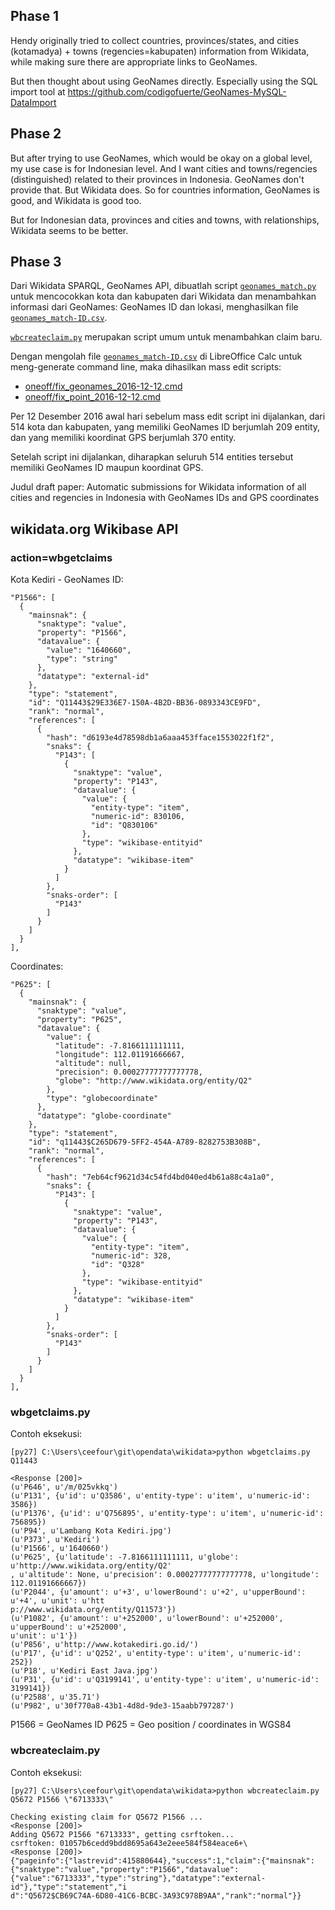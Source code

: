 ## Phase 1

Hendy originally tried to collect countries, provinces/states, and cities (kotamadya) + towns (regencies=kabupaten) information from Wikidata,
while making sure there are appropriate links to GeoNames.

But then thought about using GeoNames directly.
Especially using the SQL import tool at https://github.com/codigofuerte/GeoNames-MySQL-DataImport

## Phase 2

But after trying to use GeoNames, which would be okay on a global level, my use case is for Indonesian level.
And I want cities and towns/regencies (distinguished) related to their provinces in Indonesia. GeoNames don't provide that. But Wikidata does.
So for countries information, GeoNames is good, and Wikidata is good too.

But for Indonesian data, provinces and cities and towns, with relationships, Wikidata seems to be better.
 
## Phase 3

Dari Wikidata SPARQL, GeoNames API, dibuatlah script [`geonames_match.py`](geonames_match.py) untuk mencocokkan kota dan kabupaten dari Wikidata
dan menambahkan informasi dari GeoNames: GeoNames ID dan lokasi, menghasilkan file [`geonames_match-ID.csv`](geonames_match-ID.csv).

[`wbcreateclaim.py`](wbcreateclaim.py) merupakan script umum untuk menambahkan claim baru.

Dengan mengolah file [`geonames_match-ID.csv`](geonames_match-ID.csv) di LibreOffice Calc untuk meng-generate command line,
maka dihasilkan mass edit scripts:

* [oneoff/fix_geonames_2016-12-12.cmd](oneoff/fix_geonames_2016-12-12.cmd)
* [oneoff/fix_point_2016-12-12.cmd](oneoff/fix_point_2016-12-12.cmd) 

Per 12 Desember 2016 awal hari sebelum mass edit script ini dijalankan, dari 514 kota dan kabupaten, yang memiliki GeoNames ID
berjumlah 209 entity, dan yang memiliki koordinat GPS berjumlah 370 entity.

Setelah script ini dijalankan, diharapkan seluruh 514 entities tersebut memiliki GeoNames ID maupun koordinat GPS. 

Judul draft paper: Automatic submissions for Wikidata information of all cities and regencies in Indonesia with GeoNames IDs and GPS coordinates 

## wikidata.org Wikibase API

### action=wbgetclaims

Kota Kediri - GeoNames ID:

    "P1566": [
      {
        "mainsnak": {
          "snaktype": "value",
          "property": "P1566",
          "datavalue": {
            "value": "1640660",
            "type": "string"
          },
          "datatype": "external-id"
        },
        "type": "statement",
        "id": "Q11443$29E336E7-150A-4B2D-BB36-0893343CE9FD",
        "rank": "normal",
        "references": [
          {
            "hash": "d6193e4d78598db1a6aaa453fface1553022f1f2",
            "snaks": {
              "P143": [
                {
                  "snaktype": "value",
                  "property": "P143",
                  "datavalue": {
                    "value": {
                      "entity-type": "item",
                      "numeric-id": 830106,
                      "id": "Q830106"
                    },
                    "type": "wikibase-entityid"
                  },
                  "datatype": "wikibase-item"
                }
              ]
            },
            "snaks-order": [
              "P143"
            ]
          }
        ]
      }
    ],

Coordinates:

    "P625": [
      {
        "mainsnak": {
          "snaktype": "value",
          "property": "P625",
          "datavalue": {
            "value": {
              "latitude": -7.8166111111111,
              "longitude": 112.01191666667,
              "altitude": null,
              "precision": 0.00027777777777778,
              "globe": "http://www.wikidata.org/entity/Q2"
            },
            "type": "globecoordinate"
          },
          "datatype": "globe-coordinate"
        },
        "type": "statement",
        "id": "q11443$C265D679-5FF2-454A-A789-8282753B308B",
        "rank": "normal",
        "references": [
          {
            "hash": "7eb64cf9621d34c54fd4bd040ed4b61a88c4a1a0",
            "snaks": {
              "P143": [
                {
                  "snaktype": "value",
                  "property": "P143",
                  "datavalue": {
                    "value": {
                      "entity-type": "item",
                      "numeric-id": 328,
                      "id": "Q328"
                    },
                    "type": "wikibase-entityid"
                  },
                  "datatype": "wikibase-item"
                }
              ]
            },
            "snaks-order": [
              "P143"
            ]
          }
        ]
      }
    ],


### wbgetclaims.py

Contoh eksekusi:

    [py27] C:\Users\ceefour\git\opendata\wikidata>python wbgetclaims.py Q11443

    <Response [200]>
    (u'P646', u'/m/025vkkq')
    (u'P131', {u'id': u'Q3586', u'entity-type': u'item', u'numeric-id': 3586})
    (u'P1376', {u'id': u'Q756895', u'entity-type': u'item', u'numeric-id': 756895})
    (u'P94', u'Lambang Kota Kediri.jpg')
    (u'P373', u'Kediri')
    (u'P1566', u'1640660')
    (u'P625', {u'latitude': -7.8166111111111, u'globe': u'http://www.wikidata.org/entity/Q2'
    , u'altitude': None, u'precision': 0.00027777777777778, u'longitude': 112.01191666667})
    (u'P2044', {u'amount': u'+3', u'lowerBound': u'+2', u'upperBound': u'+4', u'unit': u'htt
    p://www.wikidata.org/entity/Q11573'})
    (u'P1082', {u'amount': u'+252000', u'lowerBound': u'+252000', u'upperBound': u'+252000',
    u'unit': u'1'})
    (u'P856', u'http://www.kotakediri.go.id/')
    (u'P17', {u'id': u'Q252', u'entity-type': u'item', u'numeric-id': 252})
    (u'P18', u'Kediri East Java.jpg')
    (u'P31', {u'id': u'Q3199141', u'entity-type': u'item', u'numeric-id': 3199141})
    (u'P2588', u'35.71')
    (u'P982', u'30f770a8-43b1-4d8d-9de3-15aabb797287')

P1566 = GeoNames ID
P625 = Geo position / coordinates in WGS84

### wbcreateclaim.py

Contoh eksekusi:

    [py27] C:\Users\ceefour\git\opendata\wikidata>python wbcreateclaim.py Q5672 P1566 \"6713333\"

    Checking existing claim for Q5672 P1566 ...
    <Response [200]>
    Adding Q5672 P1566 "6713333", getting csrftoken...
    csrftoken: 01057b6cedd9bdd8695a643e2eee584f584eace6+\
    <Response [200]>
    {"pageinfo":{"lastrevid":415880644},"success":1,"claim":{"mainsnak":{"snaktype":"value","property":"P1566","datavalue":{"value":"6713333","type":"string"},"datatype":"external-id"},"type":"statement","i
    d":"Q5672$CB69C74A-6D80-41C6-BCBC-3A93C978B9AA","rank":"normal"}}
